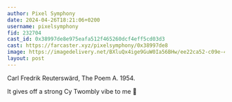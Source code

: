 ```yaml
---
author: Pixel Symphony
date: 2024-04-26T18:21:06+0200
username: pixelsymphony
fid: 232704
cast_id: 0x38997de8e975eafa512f465260dcf4eff5cd03d3
cast: https://farcaster.xyz/pixelsymphony/0x38997de8
image: https://imagedelivery.net/BXluQx4ige9GuW0Ia56BHw/ee22ca52-c09e-4661-8f4c-170140e70400/original
layout: post
---
```


Carl Fredrik Reuterswärd, The Poem A. 1954.

It gives off a strong Cy Twombly vibe to me 🙂

<img src='https://imagedelivery.net/BXluQx4ige9GuW0Ia56BHw/ee22ca52-c09e-4661-8f4c-170140e70400/original' alt='' referrerpolicy='no-referrer'/>
